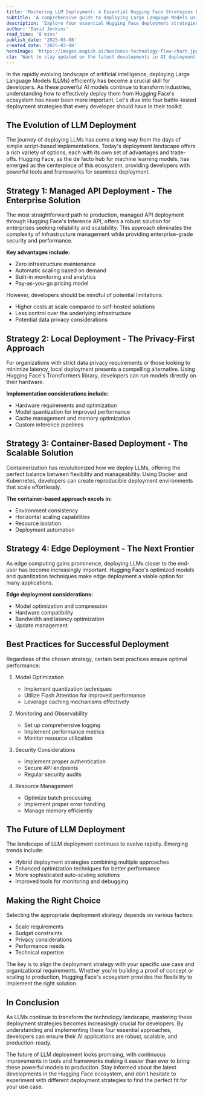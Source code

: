 ```yaml
---
title: 'Mastering LLM Deployment: 4 Essential Hugging Face Strategies Every Developer Should Know'
subtitle: 'A comprehensive guide to deploying Large Language Models using Hugging Face'
description: 'Explore four essential Hugging Face deployment strategies for Large Language Models, from managed API solutions to edge computing implementations. Learn best practices, optimization techniques, and key considerations for successful LLM deployment in production environments.'
author: 'David Jenkins'
read_time: '8 mins'
publish_date: '2025-03-08'
created_date: '2025-03-08'
heroImage: 'https://images.magick.ai/business-technology-flow-chart.jpg'
cta: 'Want to stay updated on the latest developments in AI deployment strategies? Follow us on LinkedIn for expert insights, best practices, and industry trends in LLM deployment and artificial intelligence.'
---
```


In the rapidly evolving landscape of artificial intelligence, deploying Large Language Models (LLMs) efficiently has become a crucial skill for developers. As these powerful AI models continue to transform industries, understanding how to effectively deploy them from Hugging Face's ecosystem has never been more important. Let's dive into four battle-tested deployment strategies that every developer should have in their toolkit.

## The Evolution of LLM Deployment

The journey of deploying LLMs has come a long way from the days of simple script-based implementations. Today's deployment landscape offers a rich variety of options, each with its own set of advantages and trade-offs. Hugging Face, as the de facto hub for machine learning models, has emerged as the centerpiece of this ecosystem, providing developers with powerful tools and frameworks for seamless deployment.

## Strategy 1: Managed API Deployment - The Enterprise Solution

The most straightforward path to production, managed API deployment through Hugging Face's Inference API, offers a robust solution for enterprises seeking reliability and scalability. This approach eliminates the complexity of infrastructure management while providing enterprise-grade security and performance.

**Key advantages include:**
- Zero infrastructure maintenance
- Automatic scaling based on demand
- Built-in monitoring and analytics
- Pay-as-you-go pricing model

However, developers should be mindful of potential limitations:
- Higher costs at scale compared to self-hosted solutions
- Less control over the underlying infrastructure
- Potential data privacy considerations

## Strategy 2: Local Deployment - The Privacy-First Approach

For organizations with strict data privacy requirements or those looking to minimize latency, local deployment presents a compelling alternative. Using Hugging Face's Transformers library, developers can run models directly on their hardware.

**Implementation considerations include:**
- Hardware requirements and optimization
- Model quantization for improved performance
- Cache management and memory optimization
- Custom inference pipelines

## Strategy 3: Container-Based Deployment - The Scalable Solution

Containerization has revolutionized how we deploy LLMs, offering the perfect balance between flexibility and manageability. Using Docker and Kubernetes, developers can create reproducible deployment environments that scale effortlessly.

**The container-based approach excels in:**
- Environment consistency
- Horizontal scaling capabilities
- Resource isolation
- Deployment automation

## Strategy 4: Edge Deployment - The Next Frontier

As edge computing gains prominence, deploying LLMs closer to the end-user has become increasingly important. Hugging Face's optimized models and quantization techniques make edge deployment a viable option for many applications.

**Edge deployment considerations:**
- Model optimization and compression
- Hardware compatibility
- Bandwidth and latency optimization
- Update management

## Best Practices for Successful Deployment

Regardless of the chosen strategy, certain best practices ensure optimal performance:

1. Model Optimization
   - Implement quantization techniques
   - Utilize Flash Attention for improved performance
   - Leverage caching mechanisms effectively

2. Monitoring and Observability
   - Set up comprehensive logging
   - Implement performance metrics
   - Monitor resource utilization

3. Security Considerations
   - Implement proper authentication
   - Secure API endpoints
   - Regular security audits

4. Resource Management
   - Optimize batch processing
   - Implement proper error handling
   - Manage memory efficiently

## The Future of LLM Deployment

The landscape of LLM deployment continues to evolve rapidly. Emerging trends include:
- Hybrid deployment strategies combining multiple approaches
- Enhanced optimization techniques for better performance
- More sophisticated auto-scaling solutions
- Improved tools for monitoring and debugging

## Making the Right Choice

Selecting the appropriate deployment strategy depends on various factors:
- Scale requirements
- Budget constraints
- Privacy considerations
- Performance needs
- Technical expertise

The key is to align the deployment strategy with your specific use case and organizational requirements. Whether you're building a proof of concept or scaling to production, Hugging Face's ecosystem provides the flexibility to implement the right solution.

## In Conclusion

As LLMs continue to transform the technology landscape, mastering these deployment strategies becomes increasingly crucial for developers. By understanding and implementing these four essential approaches, developers can ensure their AI applications are robust, scalable, and production-ready.

The future of LLM deployment looks promising, with continuous improvements in tools and frameworks making it easier than ever to bring these powerful models to production. Stay informed about the latest developments in the Hugging Face ecosystem, and don't hesitate to experiment with different deployment strategies to find the perfect fit for your use case.